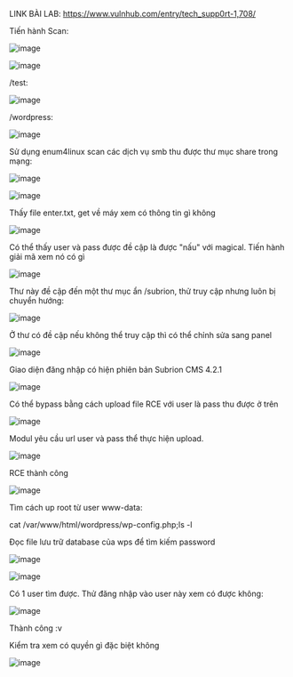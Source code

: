 LINK BÀI LAB: https://www.vulnhub.com/entry/tech_supp0rt-1,708/


Tiến hành Scan:

![image](https://user-images.githubusercontent.com/72652376/125455037-800ed3c7-a3c0-4718-9959-95f5f366b33f.png)

![image](https://user-images.githubusercontent.com/72652376/125455166-7331870b-4fd5-402c-b463-bae97236ed8e.png)

/test:

![image](https://user-images.githubusercontent.com/72652376/125455275-68481291-92f7-406d-a7f9-ea76bfb2ef88.png)

/wordpress:

![image](https://user-images.githubusercontent.com/72652376/125455442-fc5a5db2-a6c4-48d1-84ee-79b8375c32e2.png)

Sử dụng enum4linux scan các dịch vụ smb thu được thư mục share trong mạng:

![image](https://user-images.githubusercontent.com/72652376/125455529-e7e85e32-5286-47c7-8da8-49ad71a398c2.png)


![image](https://user-images.githubusercontent.com/72652376/125455787-daf5cfb1-1e97-4faf-8055-96d2b01155dd.png)

Thấy file enter.txt, get về máy xem có thông tin gì không

![image](https://user-images.githubusercontent.com/72652376/125455935-ad769f51-5ae2-4c87-b957-4bc70ea59363.png)

Có thể thấy user và pass được đề cập là được "nấu" với magical. Tiến hành giải mã xem nó có gì

![image](https://user-images.githubusercontent.com/72652376/125456943-b88dd54b-e212-405d-907b-cb6da8639823.png)


Thư này đề cập đến một thư mục ẩn /subrion, thử truy cập nhưng luôn bị chuyển hướng:

![image](https://user-images.githubusercontent.com/72652376/125457269-ef5a642b-85a1-4604-8f5d-3affdc6d3c15.png)


Ở thư có đề cập nếu không thể truy cập thì có thể chỉnh sửa sang panel

![image](https://user-images.githubusercontent.com/72652376/125456374-a75760dd-c28f-4207-a301-469007a822ef.png)

Giao diện đăng nhập có hiện phiên bản Subrion CMS 4.2.1

![image](https://user-images.githubusercontent.com/72652376/125456553-1064e59b-7100-4e9a-9213-64b92c525939.png)

Có thể bypass bằng cách upload file RCE với user là pass thu được ở trên

![image](https://user-images.githubusercontent.com/72652376/125457643-c9130afc-7b87-44cd-8786-b26794253578.png)

Modul yêu cầu url user và pass thể thực hiện upload. 

![image](https://user-images.githubusercontent.com/72652376/125457612-500e7856-31b6-4cb6-8b0a-9676083a1b46.png)

RCE thành công 

![image](https://user-images.githubusercontent.com/72652376/125457912-e8ad9b99-6674-4105-a2ed-4cbe85b06dde.png)

Tìm cách up root từ user www-data:

cat /var/www/html/wordpress/wp-config.php;ls -l

Đọc file lưu trữ database của wps để tìm kiếm password

![image](https://user-images.githubusercontent.com/72652376/125460661-6a4e95b0-d350-467b-8879-f3a742e2d39d.png)

![image](https://user-images.githubusercontent.com/72652376/125461225-e73ff2c3-3f6f-449b-aa6d-8b15c9048199.png)

Có 1 user tìm được. Thử đăng nhập vào user này xem có được không:

![image](https://user-images.githubusercontent.com/72652376/125461529-f043f889-5fb5-4756-974d-1446952465d5.png)

Thành công :v 

Kiểm tra xem có quyền gì đặc biệt không

![image](https://user-images.githubusercontent.com/72652376/125461610-32c055be-c972-4fee-a02e-381b103e3540.png)

